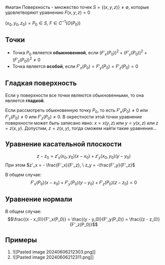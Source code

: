 #матан 
Поверхность - множество точек $S = \{(x, y, z)\} \neq \emptyset$, которые удовлетворяют уравнению $F(x, y, z) = 0$

$(x_0, y_0, z_0) = P_0 \in S, \ F \in C^{-1}(O(P_0))$
## Точки
- Точка $P_0$ является **обыкновенной**, если $(F'_x(P_0))^2 + (F'_y(P_0))^2  + (F'_z(P_0))^2\neq 0$
- Точка является **особой**, если $F'_x(P_0) = F'_y(P_0) = F'_z(P_0) = 0$
## Гладкая поверхность
Если у поверхности все точки являются обыкновенными, то она является **гладкой**.

Если рассмотреть обыкновенную точку $P_0$, то есть $F'_x(P_0) \neq 0$ или $F'_y(P_0) \neq 0$ или $F'_z(P_0) \neq 0$. В окрестности этой точки уравнение поверхности может быть записано явно: $x = x(y, z)$ или $y = y(x, z)$ или $z = z(x, y)$. Допустим, $z = z(x, y)$, тогда сможем найти такие уравнения...
## Уравнение касательной плоскости
$$z - z_0 = z'_x(x_0, y_0)(x - x_0) + z'_y(x_0, y_0)(y - y_0)$$
При этом $z'_x = - \frac{F'_x}{F'_z}, \ z_y = -\frac{F'_y}{F'_z}$

В общем случае: $$F'_x(P_0)(x - x_0) + F'_y(P_0)(y - y_0) + F'_z(P_0)(z - z_0) = 0$$
## Уравнение нормали
В общем случае: $$\frac{(x - x_0)}{F'_x(P_0)} = \frac{(y - y_0)}{F'_y(P_0)} = \frac{(z - z_0)}{F'_z(P_0)}$$
## Примеры
1. ![[Pasted image 20240606212303.png]]
2. ![[Pasted image 20240606212311.png]]